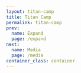 ```yaml
---
layout: titan-camp
title: Titan Camp
permalink: titan-camp
prev:
  name: Expand
  page: /expand
next:
  name: Media
  page: /media
container_class: container
---
```

